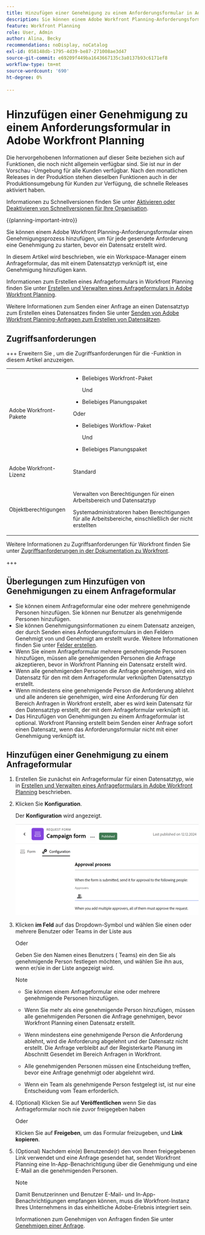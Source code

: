 ```yaml
---
title: Hinzufügen einer Genehmigung zu einem Anforderungsformular in Adobe Workfront Planning
description: Sie können einem Adobe Workfront Planning-Anforderungsformular einen Genehmigungsprozess hinzufügen, um für jede gesendete Anforderung eine Genehmigung zu starten, bevor ein Datensatz erstellt wird.
feature: Workfront Planning
role: User, Admin
author: Alina, Becky
recommendations: noDisplay, noCatalog
exl-id: 058148db-1795-4d39-be87-271008ae3d47
source-git-commit: e69209f449ba1643667135c3a0137b93c6171ef8
workflow-type: tm+mt
source-wordcount: '690'
ht-degree: 0%

---
```


# Hinzufügen einer Genehmigung zu einem Anforderungsformular in Adobe Workfront Planning

<!--update the metadata with real information when making this available in TOC and in the left nav-->

<!--take Preview and Production references at Production time-->

<span class="preview">Die hervorgehobenen Informationen auf dieser Seite beziehen sich auf Funktionen, die noch nicht allgemein verfügbar sind. Sie ist nur in der Vorschau -Umgebung für alle Kunden verfügbar. Nach den monatlichen Releases in der Produktion stehen dieselben Funktionen auch in der Produktionsumgebung für Kunden zur Verfügung, die schnelle Releases aktiviert haben. </span>

<span class="preview">Informationen zu Schnellversionen finden Sie unter [Aktivieren oder Deaktivieren von Schnellversionen für Ihre Organisation](/help/quicksilver/administration-and-setup/set-up-workfront/configure-system-defaults/enable-fast-release-process.md). </span>

{{planning-important-intro}}

Sie können einem Adobe Workfront Planning-Anforderungsformular einen Genehmigungsprozess hinzufügen, um für jede gesendete Anforderung eine Genehmigung zu starten, bevor ein Datensatz erstellt wird.

In diesem Artikel wird beschrieben, wie ein Workspace-Manager einem Anfrageformular, das mit einem Datensatztyp verknüpft ist, eine Genehmigung hinzufügen kann.

Informationen zum Erstellen eines Anfrageformulars in Workfront Planning finden Sie unter [Erstellen und Verwalten eines Anfrageformulars in Adobe Workfront Planning](/help/quicksilver/planning/requests/create-request-form.md).

Weitere Informationen zum Senden einer Anfrage an einen Datensatztyp zum Erstellen eines Datensatzes finden Sie unter [Senden von Adobe Workfront Planning-Anfragen zum Erstellen von Datensätzen](/help/quicksilver/planning/requests/submit-requests.md).

## Zugriffsanforderungen

+++ Erweitern Sie , um die Zugriffsanforderungen für die -Funktion in diesem Artikel anzuzeigen. 

<table style="table-layout:auto"> 
<col> 
</col> 
<col> 
</col> 
<tbody> 
<tr> 
   <td role="rowheader"><p>Adobe Workfront-Pakete</p></td> 
   <td> 
<ul><li><p>Beliebiges Workfront-Paket</p></li>
Und
<li><p>Beliebiges Planungspaket</p></li></ul>
Oder
<ul><li><p>Beliebiges Workflow-Paket</p></li>
Und
<li><p>Beliebiges Planungspaket</p></li></ul>
   </td> </tr>

</tr> 
  <tr> 
   <td role="rowheader"><p>Adobe Workfront-Lizenz</p></td> 
   <td><p>Standard</p> 
  </td> 
  </tr> 
  <tr> 
   <td role="rowheader"><p>Objektberechtigungen</p></td> 
   <td>   <p>Verwalten von Berechtigungen für einen Arbeitsbereich und Datensatztyp</a> </p>  
   <p>Systemadministratoren haben Berechtigungen für alle Arbeitsbereiche, einschließlich der nicht erstellten</p>  </td> 
  </tr>  
</tbody> 
</table>

Weitere Informationen zu Zugriffsanforderungen für Workfront finden Sie unter [Zugriffsanforderungen in der Dokumentation zu Workfront](/help/quicksilver/administration-and-setup/add-users/access-levels-and-object-permissions/access-level-requirements-in-documentation.md).

+++

## Überlegungen zum Hinzufügen von Genehmigungen zu einem Anfrageformular

* Sie können einem Anfrageformular eine oder mehrere genehmigende Personen hinzufügen. Sie können nur Benutzer als genehmigende Personen hinzufügen.
* <span class="preview">Sie können Genehmigungsinformationen zu einem Datensatz anzeigen, der durch Senden eines Anforderungsformulars in den Feldern Genehmigt von und Genehmigt am erstellt wurde. Weitere Informationen finden Sie unter [Felder erstellen](/help/quicksilver/planning/fields/create-fields.md).</span>
* Wenn Sie einem Anfrageformular mehrere genehmigende Personen hinzufügen, müssen alle genehmigenden Personen die Anfrage akzeptieren, bevor in Workfront Planning ein Datensatz erstellt wird.
* Wenn alle genehmigenden Personen die Anfrage genehmigen, wird ein Datensatz für den mit dem Anfrageformular verknüpften Datensatztyp erstellt.
* Wenn mindestens eine genehmigende Person die Anforderung ablehnt und alle anderen sie genehmigen, wird eine Anforderung für den Bereich Anfragen in Workfront erstellt, aber es wird kein Datensatz für den Datensatztyp erstellt, der mit dem Anfrageformular verknüpft ist.
* Das Hinzufügen von Genehmigungen zu einem Anfrageformular ist optional. Workfront Planning erstellt beim Senden einer Anfrage sofort einen Datensatz, wenn das Anforderungsformular nicht mit einer Genehmigung verknüpft ist.

## Hinzufügen einer Genehmigung zu einem Anfrageformular

1. Erstellen Sie zunächst ein Anfrageformular für einen Datensatztyp, wie in [Erstellen und Verwalten eines Anfrageformulars in Adobe Workfront Planning](/help/quicksilver/planning/requests/create-request-form.md) beschrieben.
1. Klicken Sie **Konfiguration**.

   Der **Konfiguration** wird angezeigt.

   ![Registerkarte „Konfiguration“](assets/configuration-tab.png)
1. Klicken **im Feld** auf das Dropdown-Symbol und wählen Sie einen oder mehrere Benutzer <span class="preview">oder Teams</span> in der Liste aus

   Oder

   Geben Sie den Namen eines Benutzers (<span class="preview"> Teams) ein</span> den Sie als genehmigende Person festlegen möchten, und wählen Sie ihn aus, wenn er/sie in der Liste angezeigt wird.

   <!--most of the Note below is duplicated in the Create a request form article-->

   >[!NOTE]
   >
   >
   >* Sie können einem Anfrageformular eine oder mehrere genehmigende Personen hinzufügen.
   >
   >* Wenn Sie mehr als eine genehmigende Person hinzufügen, müssen alle genehmigenden Personen die Anfrage genehmigen, bevor Workfront Planning einen Datensatz erstellt.
   >
   >* Wenn mindestens eine genehmigende Person die Anforderung ablehnt, wird die Anforderung abgelehnt und der Datensatz nicht erstellt. Die Anfrage verbleibt auf der Registerkarte Planung im Abschnitt Gesendet im Bereich Anfragen in Workfront.
   >
   >* Alle genehmigenden Personen müssen eine Entscheidung treffen, bevor eine Anfrage genehmigt oder abgelehnt wird.
   >
   >* <span class="preview">Wenn ein Team als genehmigende Person festgelegt ist, ist nur eine Entscheidung vom Team erforderlich.</span>


1. (Optional) Klicken Sie auf **Veröffentlichen** wenn Sie das Anfrageformular noch nie zuvor freigegeben haben

   Oder

   Klicken Sie auf **Freigeben**, um das Formular freizugeben, und **Link kopieren**.
1. (Optional) Nachdem ein(e) Benutzende(r) den von Ihnen freigegebenen Link verwendet und eine Anfrage gesendet hat, sendet Workfront Planning eine In-App-Benachrichtigung über die Genehmigung und eine E-Mail an die genehmigenden Personen.

   >[!NOTE]
   >
   >   Damit Benutzerinnen und Benutzer E-Mail- und In-App-Benachrichtigungen empfangen können, muss die Workfront-Instanz Ihres Unternehmens in das einheitliche Adobe-Erlebnis integriert sein.


   Informationen zum Genehmigen von Anfragen finden Sie unter [Genehmigen einer Anfrage](/help/quicksilver/planning/requests/approve-request.md).
